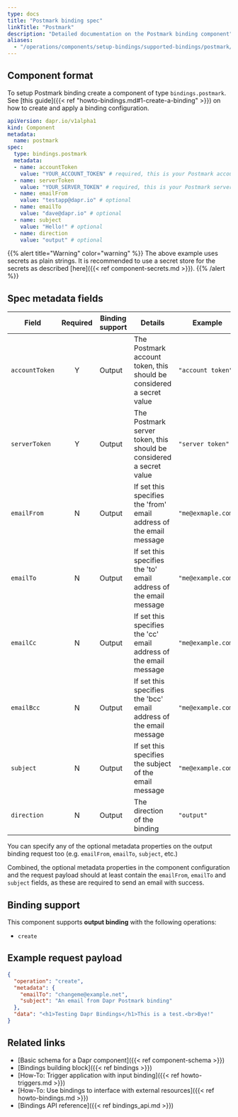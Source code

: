```yaml
---
type: docs
title: "Postmark binding spec"
linkTitle: "Postmark"
description: "Detailed documentation on the Postmark binding component"
aliases:
  - "/operations/components/setup-bindings/supported-bindings/postmark/"
---
```


## Component format

To setup Postmark binding create a component of type `bindings.postmark`. See [this guide]({{< ref "howto-bindings.md#1-create-a-binding" >}}) on how to create and apply a binding configuration.


```yaml
apiVersion: dapr.io/v1alpha1
kind: Component
metadata:
  name: postmark
spec:
  type: bindings.postmark
  metadata:
  - name: accountToken
    value: "YOUR_ACCOUNT_TOKEN" # required, this is your Postmark account token
  - name: serverToken
    value: "YOUR_SERVER_TOKEN" # required, this is your Postmark server token
  - name: emailFrom
    value: "testapp@dapr.io" # optional
  - name: emailTo
    value: "dave@dapr.io" # optional
  - name: subject
    value: "Hello!" # optional
  - name: direction 
    value: "output" # optional
```
{{% alert title="Warning" color="warning" %}}
The above example uses secrets as plain strings. It is recommended to use a secret store for the secrets as described [here]({{< ref component-secrets.md >}}).
{{% /alert %}}

## Spec metadata fields

| Field              | Required | Binding support |  Details | Example |
|--------------------|:--------:|------------|-----|---------|
| `accountToken` | Y | Output |  The Postmark account token, this should be considered a secret value | `"account token"` |
| `serverToken` | Y | Output  | The Postmark server token, this should be considered a secret value | `"server token"` |
| `emailFrom` | N | Output | If set this specifies the 'from' email address of the email message | `"me@exmaple.com"` |
| `emailTo` | N | Output | If set this specifies the 'to' email address of the email message | `"me@example.com"` |
| `emailCc` | N | Output | If set this specifies the 'cc' email address of the email message | `"me@example.com"` |
| `emailBcc` | N | Output | If set this specifies the 'bcc' email address of the email message | `"me@example.com"` |
| `subject` | N | Output | If set this specifies the subject of the email message | `"me@example.com"` |
| `direction` | N | Output | The direction of the binding | `"output"` |

You can specify any of the optional metadata properties on the output binding request too (e.g. `emailFrom`, `emailTo`, `subject`, etc.)

Combined, the optional metadata properties in the component configuration and the request payload should at least contain the `emailFrom`, `emailTo` and `subject` fields, as these are required to send an email with success.


## Binding support

This component supports **output binding** with the following operations:

- `create`


## Example request payload

```json
{
  "operation": "create",
  "metadata": {
    "emailTo": "changeme@example.net",
    "subject": "An email from Dapr Postmark binding"
  },
  "data": "<h1>Testing Dapr Bindings</h1>This is a test.<br>Bye!"
}
```

## Related links

- [Basic schema for a Dapr component]({{< ref component-schema >}})
- [Bindings building block]({{< ref bindings >}})
- [How-To: Trigger application with input binding]({{< ref howto-triggers.md >}})
- [How-To: Use bindings to interface with external resources]({{< ref howto-bindings.md >}})
- [Bindings API reference]({{< ref bindings_api.md >}})
